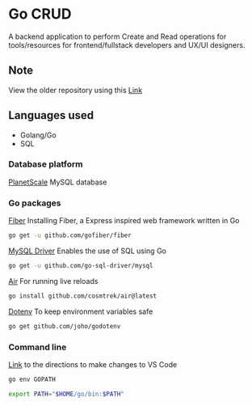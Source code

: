 # Go CRUD 

A backend application to perform Create and Read operations for tools/resources for frontend/fullstack developers and UX/UI designers. 

## Note
View the older repository using this [Link](https://github.com/DanielekPark/gosql)

## Languages used
- Golang/Go
- SQL

### Database platform
[PlanetScale](https://planetscale.com/) MySQL database

### Go packages

[Fiber](https://docs.gofiber.io/v1.x/) Installing Fiber, a Express inspired web framework written in Go
```sh
go get -u github.com/gofiber/fiber
```

[MySQL Driver](https://github.com/go-sql-driver/mysql?tab=readme-ov-file#installation) Enables the use of SQL using Go
```sh
go get -u github.com/go-sql-driver/mysql
```

[Air](https://github.com/cosmtrek/air) For running live reloads
```sh
go install github.com/cosmtrek/air@latest
```

[Dotenv](https://github.com/joho/godotenv) To keep environment variables safe
```sh
go get github.com/joho/godotenv
```

### Command line

[Link](https://stackoverflow.com/questions/43983718/how-can-i-globally-set-the-path-environment-variable-in-vs-code) to the directions to make changes to VS Code
```sh
go env GOPATH
```
```sh
export PATH="$HOME/go/bin:$PATH"
```

